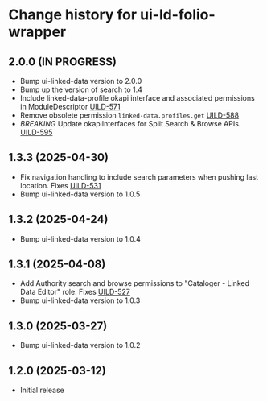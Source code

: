 # Change history for ui-ld-folio-wrapper

## 2.0.0 (IN PROGRESS)
* Bump ui-linked-data version to 2.0.0
* Bump up the version of search to 1.4
* Include linked-data-profile okapi interface and associated permissions in ModuleDescriptor [UILD-571]
* Remove obsolete permission `linked-data.profiles.get` [UILD-588]
* *BREAKING* Update okapiInterfaces for Split Search & Browse APIs. [UILD-595]

[UILD-571]: https://folio-org.atlassian.net/browse/UILD-571
[UILD-588]: https://folio-org.atlassian.net/browse/UILD-588
[UILD-595]: https://folio-org.atlassian.net/browse/UILD-595

## 1.3.3 (2025-04-30)
* Fix navigation handling to include search parameters when pushing last location. Fixes [UILD-531]
* Bump ui-linked-data version to 1.0.5

[UILD-531]: https://folio-org.atlassian.net/browse/UILD-531

## 1.3.2 (2025-04-24)
* Bump ui-linked-data version to 1.0.4

## 1.3.1 (2025-04-08)
* Add Authority search and browse permissions to "Cataloger - Linked Data Editor" role. Fixes [UILD-527]
* Bump ui-linked-data version to 1.0.3

[UILD-527]: https://folio-org.atlassian.net/browse/UILD-527

## 1.3.0 (2025-03-27)
* Bump ui-linked-data version to 1.0.2

## 1.2.0 (2025-03-12)
* Initial release

